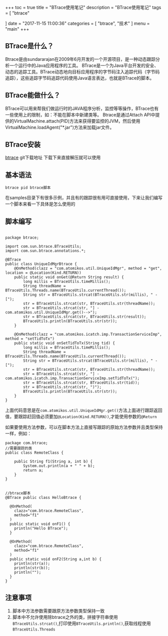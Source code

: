 +++
toc = true
title = "BTrace使用笔记"
description = "BTrace使用笔记"
tags = [
	"btrace"

]
date = "2017-11-15 11:00:36"
categories = [
    "btrace",
    "技术"
]
menu = "main"
+++

## BTrace是什么？

Btrace是由sundararajan在2009年6月开发的一个开源项目，是一种动态跟踪分析一个运行中的Java应用程序的工具。
BTrace是一个为Java平台开发的安全、动态的追踪工具。BTrace动态地向目标应用程序的字节码注入追踪代码（字节码追踪），这些追踪字节码追踪代码使用Java语言表达，也就是BTrace的脚本。

## BTrace能做什么？

BTrace可以用来帮我们做运行时的JAVA程序分析，监控等等操作，BTrace也有一些使用上的限制，如：不能在脚本中新建类等。
Btrace是通过Attach API中提供的VirtualMachine.attach(PID)方法来获得要监控的JVM，然后使用VirtualMachine.loadAgent("*.jar")方法来加载jar文件。

## BTrace安装

[btrace](https://github.com/btraceio/btrace "btrace-gitbub") git下载地址
下载下来直接解压就可以使用

## 基本语法

```
btrace pid btrace脚本
```

在samples目录下有很多示例，并且有的跟踪很有用可直接使用，下来让我们编写一个脚本来看一下具体是怎么使用的

## 脚本编写

```

package btrace;

import com.sun.btrace.BTraceUtils;
import com.sun.btrace.annotations.*;

@BTrace
public class UniqueIdMgrBtrace {
    @OnMethod(clazz = "com.atomikos.util.UniqueIdMgr", method = "get", location = @Location(Kind.RETURN))
    public static void onGet(@Return String result) {
        long millis = BTraceUtils.timeMillis();
        String threadName = BTraceUtils.Threads.name(BTraceUtils.currentThread());
        String str = BTraceUtils.strcat(BTraceUtils.str(millis), " - [");
        str = BTraceUtils.strcat(str, BTraceUtils.str(threadName));
        str = BTraceUtils.strcat(str, "] - com.atomikos.util.UniqueIdMgr.get()-->");
        str = BTraceUtils.strcat(str, BTraceUtils.str(result));
        BTraceUtils.println(BTraceUtils.str(str));
    }

    @OnMethod(clazz = "com.atomikos.icatch.imp.TransactionServiceImp", method = "setTidToTx")
    public static void onSetTidToTx(String tid) {
        long millis = BTraceUtils.timeMillis();
        String threadName = BTraceUtils.Threads.name(BTraceUtils.currentThread());
        String str = BTraceUtils.strcat(BTraceUtils.str(millis), " - [");
        str = BTraceUtils.strcat(str, BTraceUtils.str(threadName));
        str = BTraceUtils.strcat(str, "] - com.atomikos.icatch.imp.TransactionServiceImp.setTidToTx(");
        str = BTraceUtils.strcat(str, BTraceUtils.str(tid));
        str = BTraceUtils.strcat(str, ")");
        BTraceUtils.println(BTraceUtils.str(str));
    }
}
```

上面代码意思是在`com.atomikos.util.UniqueIdMgr.get()`方法上面进行跟踪返回值，要跟踪赶回值必须要加`@Location(Kind.RETURN))`,才能使用参数的`@Return`

如果要使用方法参数，可以在脚本方法上直接写跟踪的原始方法参数并且类型保持一样，例如：

```
package com.btrace;
//需要跟踪的类
public class RemoteClass {

    public String f1(String a, int b) {
        System.out.println(a + " " + b);
        return a;
    }
}


//btrace脚本
@BTrace public class HelloBtrace {

  @OnMethod(
    clazz="com.btrace.RemoteClass",
    method="f1"
  ) 
  public static void onF1() {
    println("Hello BTrace");
  }

  @OnMethod(
    clazz="com.btrace.RemoteClass",
    method="f1"
  ) 
  public static void onF2(String a,int b) {
    println(str(a));
    println(str(b));
    println("");
  }
}
```

## 注意事项

1. 脚本中方法参数需要跟原方法参数类型保持一致
2. 脚本中不允许使用除btrace之外的类，拼接字符串使用`BTraceUtils.strcat()`,打印使用`BTraceUtils.println()`,获取线程使用`BTraceUtils.Threads`